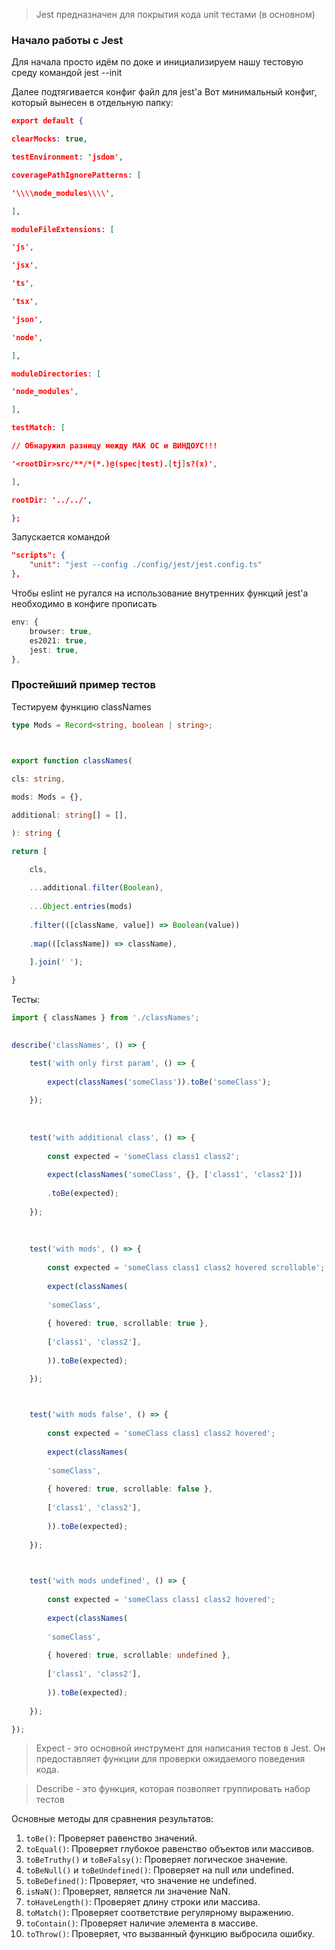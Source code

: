 > Jest предназначен для покрытия кода unit тестами (в основном)

### Начало работы с Jest

Для начала просто идём по доке и инициализируем нашу тестовую среду командой jest --init

Далее подтягивается конфиг файл для jest'a
Вот минимальный конфиг, который вынесен в отдельную папку:
```json
export default {

clearMocks: true,

testEnvironment: 'jsdom',

coveragePathIgnorePatterns: [

'\\\\node_modules\\\\',

],

moduleFileExtensions: [

'js',

'jsx',

'ts',

'tsx',

'json',

'node',

],

moduleDirectories: [

'node_modules',

],

testMatch: [

// Обнаружил разницу между МАК ОС и ВИНДОУС!!!

'<rootDir>src/**/*(*.)@(spec|test).[tj]s?(x)',

],

rootDir: '../../',

};
```

Запускается командой 
```json
"scripts": {
	"unit": "jest --config ./config/jest/jest.config.ts"
},
```

Чтобы eslint не ругался на использование внутренних функций jest'a необходимо в конфиге прописать 
```ts
env: {
	browser: true,
	es2021: true,
	jest: true,
},
```

### Простейший пример тестов

Тестируем функцию classNames

```ts
type Mods = Record<string, boolean | string>;

  

export function classNames(

cls: string,

mods: Mods = {},

additional: string[] = [],

): string {

return [

	cls,
	
	...additional.filter(Boolean),
	
	...Object.entries(mods)
	
	.filter(([className, value]) => Boolean(value))
	
	.map(([className]) => className),
	
	].join(' ');

}
```

Тесты:

```ts
import { classNames } from './classNames';

  
describe('classNames', () => {

	test('with only first param', () => {
	
		expect(classNames('someClass')).toBe('someClass');
	
	});
	
	  
	
	test('with additional class', () => {
	
		const expected = 'someClass class1 class2';
		
		expect(classNames('someClass', {}, ['class1', 'class2']))
		
		.toBe(expected);
	
	});
	
	  
	
	test('with mods', () => {
	
		const expected = 'someClass class1 class2 hovered scrollable';
		
		expect(classNames(
		
		'someClass',
		
		{ hovered: true, scrollable: true },
		
		['class1', 'class2'],
		
		)).toBe(expected);

	});

  

	test('with mods false', () => {
	
		const expected = 'someClass class1 class2 hovered';
		
		expect(classNames(
		
		'someClass',
		
		{ hovered: true, scrollable: false },
		
		['class1', 'class2'],
		
		)).toBe(expected);
	
	});

  

	test('with mods undefined', () => {
	
		const expected = 'someClass class1 class2 hovered';
		
		expect(classNames(
		
		'someClass',
		
		{ hovered: true, scrollable: undefined },
		
		['class1', 'class2'],
		
		)).toBe(expected);
	
	});

});
```

> Expect - это основной инструмент для написания тестов в Jest. Он предоставляет функции для проверки ожидаемого поведения кода.

> Describe - это функция, которая позволяет группировать набор тестов

Основные методы для сравнения результатов:
1. `toBe()`: Проверяет равенство значений.
2. `toEqual()`: Проверяет глубокое равенство объектов или массивов.
3. `toBeTruthy()` и `toBeFalsy()`: Проверяет логическое значение.
4. `toBeNull()` и `toBeUndefined()`: Проверяет на null или undefined.
5. `toBeDefined()`: Проверяет, что значение не undefined.
6. `isNaN()`: Проверяет, является ли значение NaN.
7. `toHaveLength()`: Проверяет длину строки или массива.
8. `toMatch()`: Проверяет соответствие регулярному выражению.
9. `toContain()`: Проверяет наличие элемента в массиве.
10. `toThrow()`: Проверяет, что вызванный функцию выбросила ошибку.

